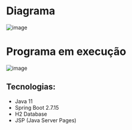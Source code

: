 # Diagrama

![image](https://github.com/YohanDevPs/project-infnet/assets/87953006/cbad6e2b-78ac-46e9-a083-7fddd3a9bf30)

# Programa em execução

![image](https://github.com/YohanDevPs/project-infnet/assets/87953006/de4461e8-0edf-42ec-bd79-d12481826914)

## Tecnologias:
 - Java 11
 - Spring Boot 2.7.15
 - H2 Database
 - JSP (Java Server Pages)
